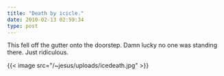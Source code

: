 ```yaml
---
title: "Death by icicle."
date: 2010-02-13 02:59:34
type: post
---
```


This fell off the gutter onto the doorstep.  Damn lucky no one was standing there.  Just ridiculous.

{{< image src="/~jesus/uploads/icedeath.jpg" >}}
